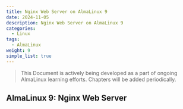 ```yaml
---
title: Nginx Web Server on AlmaLinux 9
date: 2024-11-05
description: Nginx Web Server on AlmaLinux 9
categories:
  - Linux
tags:
  - AlmaLinux
weight: 9
simple_list: true
---
```


> This Document is actively being developed as a part of ongoing AlmaLinux learning efforts. Chapters will be added periodically.

## AlmaLinux 9: Nginx Web Server
